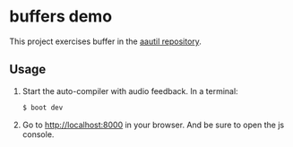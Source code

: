# buffers demo

This project exercises buffer in the [aautil repository][1].

## Usage

1. Start the auto-compiler with audio feedback. In a terminal:

    ```bash
    $ boot dev
    ```

2. Go to [http://localhost:8000][3] in your browser.
And be sure to open the js console. 

[1]: https://github.com/aatree/aautil#buffer
[3]: http://localhost:8000
